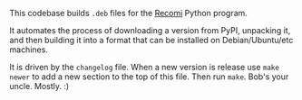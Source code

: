 

This codebase builds `.deb` files for the
[Recomi](https://github.com/pscl4rke/recomi/)
Python program.

It automates the process of downloading a version from PyPI,
unpacking it, and then building it into a format that can
be installed on Debian/Ubuntu/etc machines.

It is driven by the `changelog` file.
When a new version is release use `make newer` to
add a new section to the top of this file.
Then run `make`.
Bob's your uncle.
Mostly. :)
